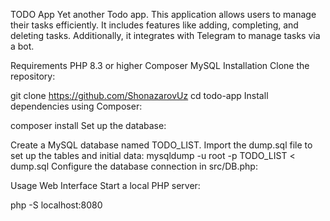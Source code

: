 TODO App
Yet another Todo app. This application allows users to manage their tasks efficiently. It includes features like adding, completing, and deleting tasks. Additionally, it integrates with Telegram to manage tasks via a bot.

Requirements
PHP 8.3 or higher
Composer
MySQL
Installation
Clone the repository:

git clone https://github.com/ShonazarovUz
cd todo-app
Install dependencies using Composer:

composer install
Set up the database:

Create a MySQL database named TODO_LIST.
Import the dump.sql file to set up the tables and initial data:
mysqldump -u root -p TODO_LIST < dump.sql
Configure the database connection in src/DB.php:

<?php
// src/DB.php

define('DB_SERVER', 'localhost');
define('DB_USERNAME', 'root');
define('DB_PASSWORD', '');
define('DB_NAME', '');

$link = mysqli_connect(DB_SERVER, DB_USERNAME, DB_PASSWORD, DB_NAME);

if($link === false){
    die("ERROR: Could not connect. " . mysqli_connect_error());
}
?>
Usage
Web Interface
Start a local PHP server:

php -S localhost:8080
